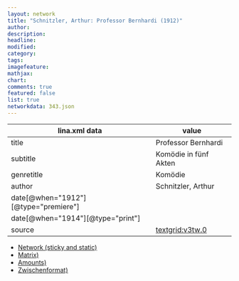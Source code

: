 ```yaml
---
layout: network
title: "Schnitzler, Arthur: Professor Bernhardi (1912)"
author:
description:
headline:
modified:
category:
tags:
imagefeature: 
mathjax: 
chart: 
comments: true
featured: false
list: true
networkdata: 343.json
---
```

lina.xml data  | value
------------- | -------------
title|Professor Bernhardi
subtitle|Komödie in fünf Akten
genretitle|Komödie
author|Schnitzler, Arthur
date[@when="1912"][@type="premiere"]|
date[@when="1914"][@type="print"]|
source|[textgrid:v3tw.0](https://textgridlab.org/1.0/tgcrud-public/rest/textgrid:v3tw.0/data)



* [Network (sticky and static)](/linas/network343)
* [Matrix)](/linas/matrix343)
* [Amounts)](/linas/amount343)
* [Zwischenformat)](/linas/lina343 )
